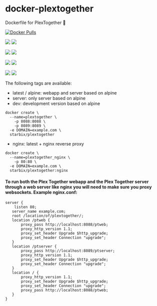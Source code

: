 # docker-plextogether
Dockerfile for PlexTogether 🐳

[![Docker Pulls](https://img.shields.io/docker/pulls/starbix/plextogether.svg)](https://hub.docker.com/r/starbix/plextogether)

[![](https://images.microbadger.com/badges/version/starbix/plextogether:latest.svg)](https://microbadger.com/images/starbix/plextogether:latest) [![](https://images.microbadger.com/badges/image/starbix/plextogether:latest.svg)](https://microbadger.com/images/starbix/plextogether:latest)


[![](https://images.microbadger.com/badges/version/starbix/plextogether:dev.svg)](https://microbadger.com/images/starbix/plextogether:dev) [![](https://images.microbadger.com/badges/image/starbix/plextogether:dev.svg)](https://microbadger.com/images/starbix/plextogether:dev)

[![](https://images.microbadger.com/badges/version/starbix/plextogether:nginx.svg)](https://microbadger.com/images/starbix/plextogether:nginx) [![](https://images.microbadger.com/badges/image/starbix/plextogether:nginx.svg)](https://microbadger.com/images/starbix/plextogether:nginx)


[![](https://images.microbadger.com/badges/version/starbix/plextogether:server.svg)](https://microbadger.com/images/starbix/plextogether:server) [![](https://images.microbadger.com/badges/image/starbix/plextogether:server.svg)](https://microbadger.com/images/starbix/plextogether:server)

The following tags are available:

- latest / alpine: webapp and server based on alpine
- server: only server based on alpine
- dev: development version based on alpine

```
docker create \
  --name=plextogether \
	-p 8088:8088 \
	-p 8089:8089 \
  -e DOMAIN=example.com \
  starbix/plextogether
```

- nginx: latest + nginx reverse proxy

```
docker create \
  --name=plextogether_nginx \
	-p 80:80 \
  -e DOMAIN=example.com \
  starbix/plextogether:nginx
```


#### To run both the Plex Together webapp and the Plex Together server through a web server like nginx you will need to make sure you proxy websockets. Example nginx.conf:

 ```
 server {
     listen 80;
 	server_name example.com;
 	root /location/of/plextogether/;
 	location /ptweb {
 		proxy_pass http://localhost:8088/ptweb;
 	    proxy_http_version 1.1;
 	    proxy_set_header Upgrade $http_upgrade;
 	    proxy_set_header Connection "upgrade";
 	}     	
 	location /ptserver {
 		proxy_pass http://localhost:8089/ptserver;
 	    proxy_http_version 1.1;
 	    proxy_set_header Upgrade $http_upgrade;
 	    proxy_set_header Connection "upgrade";
 	}     	
 	location / {
 	    proxy_http_version 1.1;
 	    proxy_set_header Upgrade $http_upgrade;
 	    proxy_set_header Connection "upgrade";
 		proxy_pass http://localhost:8088/ptweb;
 	}
 }
```

